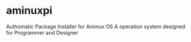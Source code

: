 # aminuxpi
Authomatic Package Installer for Aminux OS
A operation system designed for Programmer and Designer
